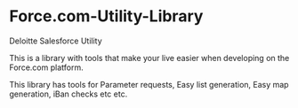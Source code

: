 Force.com-Utility-Library
=========================

Deloitte Salesforce Utility

This is a library with tools that make your live easier when developing on the Force.com platform. 

This library has tools for Parameter requests, Easy list generation, Easy map generation, iBan checks etc etc.
